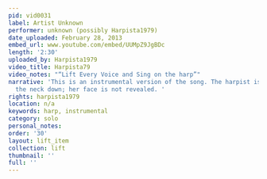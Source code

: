 ```yaml
---
pid: vid0031
label: Artist Unknown
performer: unknown (possibly Harpista1979)
date_uploaded: February 28, 2013
embed_url: www.youtube.com/embed/UUMpZ9JgBDc
length: '2:30'
uploaded_by: Harpista1979
video_title: Harpista79
video_notes: "“Lift Every Voice and Sing on the harp”"
narrative: 'This is an instrumental version of the song. The harpist is featured from
  the neck down; her face is not revealed. '
rights: harpista1979
location: n/a
keywords: harp, instrumental
category: solo
personal_notes: 
order: '30'
layout: lift_item
collection: lift
thumbnail: ''
full: ''
---
```

